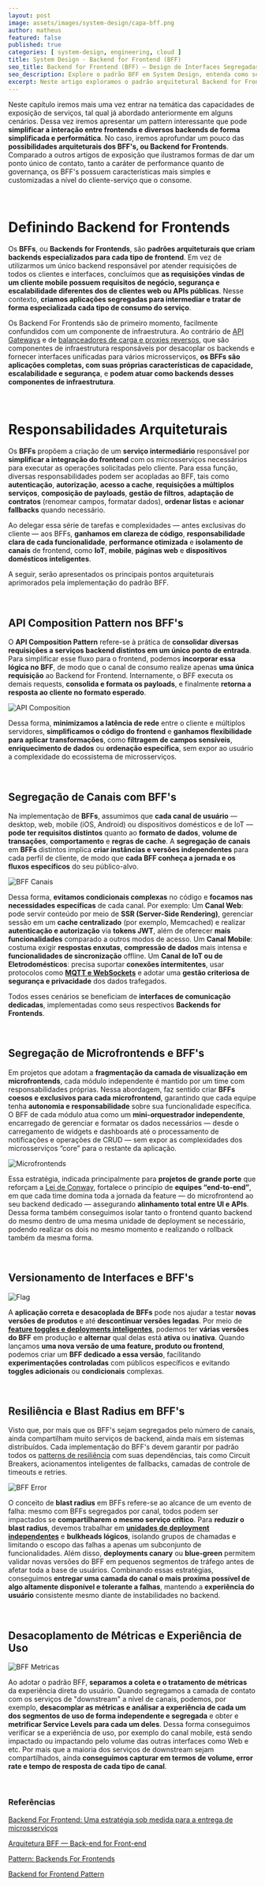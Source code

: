 ```yaml
---
layout: post
image: assets/images/system-design/capa-bff.png
author: matheus
featured: false
published: true
categories: [ system-design, engineering, cloud ]
title: System Design - Backend for Frontend (BFF)
seo_title: Backend for Frontend (BFF) — Design de Interfaces Segregadas e Orquestração por Canal
seo_description: Explore o padrão BFF em System Design, entenda como segregar interfaces por canal, compor APIs, melhorar resiliência, desacoplar métricas e garantir autonomia em microfrontends.
excerpt: Neste artigo exploramos o padrão arquitetural Backend for Frontend (BFF), abordando sua aplicação na segregação de canais, composição de payloads, microfrontends, versionamento e resiliência em sistemas distribuídos modernos.
---
```


Neste capítulo iremos mais uma vez entrar na temática das capacidades de exposição de serviços, tal qual já abordado anteriormente em alguns cenários. Dessa vez iremos apresentar um pattern interessante que pode **simplificar a interação entre frontends e diversos backends de forma simplificada e performática**. No caso, iremos aprofundar um pouco das **possibilidades arquiteturais dos BFF's, ou Backend for Frontends**. Comparado a outros artigos de exposição que ilustramos formas de dar um ponto único de contato, tanto a caráter de performance quanto de governança, os BFF's possuem características mais simples e customizadas a nível do cliente-serviço que o consome. 

<br>

# Definindo Backend for Frontends

Os **BFFs**, ou **Backends for Frontends**, são **padrões arquiteturais que criam backends especializados para cada tipo de frontend**. Em vez de utilizarmos um único backend responsável por atender requisições de todos os clientes e interfaces, concluímos que **as requisições vindas de um cliente mobile possuem requisitos de negócio, segurança e escalabilidade diferentes dos de clientes web ou APIs públicas**. Nesse contexto, **criamos aplicações segregadas para intermediar e tratar de forma especializada cada tipo de consumo do serviço**.

Os Backend For Frontends são de primeiro momento, facilmente confundidos com um componente de infraestrutura. Ao contrário de [API Gateways](/api-gateway/) e de [balanceadores de carga e proxies reversos](/load-balancing/), que são componentes de infraestrutura responsáveis por desacoplar os backends e fornecer interfaces unificadas para vários microsserviços, **os BFFs são aplicações completas, com suas próprias características de capacidade, escalabilidade e segurança**, e **podem atuar como backends desses componentes de infraestrutura**.


<br>

# Responsabilidades Arquiteturais

Os **BFFs** propõem a criação de um **serviço intermediário** responsável por **simplificar a integração do frontend** com os microsserviços necessários para executar as operações solicitadas pelo cliente. Para essa função, diversas responsabilidades podem ser acopladas ao BFF, tais como **autenticação**, **autorização**, **acesso a cache**, **requisições a múltiplos serviços**, **composição de payloads**, **gestão de filtros**, **adaptação de contratos** (renomear campos, formatar dados), **ordenar listas** e **acionar fallbacks** quando necessário.

Ao delegar essa série de tarefas e complexidades — antes exclusivas do cliente — aos BFFs, **ganhamos em clareza de código**, **responsabilidade clara de cada funcionalidade**, **performance otimizada** e **isolamento de canais** de frontend, como **IoT**, **mobile**, **páginas web** e **dispositivos domésticos inteligentes**.

A seguir, serão apresentados os principais pontos arquiteturais aprimorados pela implementação do padrão BFF.

<br>


## API Composition Pattern nos BFF's

O **API Composition Pattern** refere-se à prática de **consolidar diversas requisições a serviços backend distintos em um único ponto de entrada**. Para simplificar esse fluxo para o frontend, podemos **incorporar essa lógica no BFF**, de modo que o canal de consumo realize apenas **uma única requisição** ao Backend for Frontend. Internamente, o BFF executa os demais requests, **consolida e formata os payloads**, e finalmente **retorna a resposta ao cliente no formato esperado**.

![API Composition](/assets/images/system-design/api-composition.drawio.png)

Dessa forma, **minimizamos a latência de rede** entre o cliente e múltiplos servidores, **simplificamos o código do frontend** e **ganhamos flexibilidade para aplicar transformações**, como **filtragem de campos sensíveis**, **enriquecimento de dados** ou **ordenação específica**, sem expor ao usuário a complexidade do ecossistema de microsserviços.

<br>

## Segregação de Canais com BFF's

Na implementação de **BFFs**, assumimos que **cada canal de usuário** — desktop, web, mobile (iOS, Android) ou dispositivos domésticos e de IoT — **pode ter requisitos distintos** quanto ao **formato de dados**, **volume de transações**, **comportamento** e **regras de cache**. A **segregação de canais** em **BFFs** distintos implica **criar instâncias e versões independentes** para cada perfil de cliente, de modo que **cada BFF conheça a jornada e os fluxos específicos** do seu público-alvo.

![BFF Canais](/assets/images/system-design/bff-canais.drawio.png)

Dessa forma, **evitamos condicionais complexas** no código e **focamos nas necessidades específicas** de cada canal. Por exemplo: Um **Canal Web**: pode servir conteúdo por meio de **SSR (Server-Side Rendering)**, gerenciar sessão em um **cache centralizado** (por exemplo, Memcached) e realizar **autenticação e autorização** via **tokens JWT**, além de oferecer **mais funcionalidades** comparado a outros modos de acesso.  Um **Canal Mobile**: costuma exigir **respostas enxutas**, **compressão de dados** mais intensa e **funcionalidades de sincronização** offline. Um **Canal de IoT ou de Eletrodomésticos**: precisa suportar **conexões intermitentes**, usar protocolos como **[MQTT e WebSockets](/mensageria-eventos-streaming/)** e adotar uma **gestão criteriosa de segurança e privacidade** dos dados trafegados.  

Todos esses cenários se beneficiam de **interfaces de comunicação dedicadas**, implementadas como seus respectivos **Backends for Frontends**.

<br>

## Segregação de Microfrontends e BFF's

Em projetos que adotam a **fragmentação da camada de visualização em microfrontends**, cada módulo independente é mantido por um time com responsabilidades próprias. Nessa abordagem, faz sentido criar **BFFs coesos e exclusivos para cada microfrontend**, garantindo que cada equipe tenha **autonomia e responsabilidade** sobre sua funcionalidade específica. O BFF de cada módulo atua como um **mini-orquestrador independente**, encarregado de gerenciar e formatar os dados necessários — desde o carregamento de widgets e dashboards até o processamento de notificações e operações de CRUD — sem expor as complexidades dos microsserviços “core” para o restante da aplicação.

![Microfrontends](/assets/images/system-design/bff-microfrontends.drawio.png)

Essa estratégia, indicada principalmente para **projetos de grande porte** que reforçam a [Lei de Conway](/monolitos-microservicos/), fortalece o princípio de **equipes “end-to-end”**, em que cada time domina toda a jornada da feature — do microfrontend ao seu backend dedicado — assegurando **alinhamento total entre UI e APIs**. Dessa forma também conseguimos isolar tanto o frontend quanto backend do mesmo dentro de uma mesma unidade de deployment se necessário, podendo realizar os dois no mesmo momento e realizando o rollback também da mesma forma. 

<br>

## Versionamento de Interfaces e BFF's

![Flag](/assets/images/system-design/flag.drawio.png)

A **aplicação correta e desacoplada de BFFs** pode nos ajudar a testar **novas versões de produtos** e até **descontinuar versões legadas**. Por meio de [**feature toggles e deployments inteligentes**](/deployment-strategies/), podemos ter **várias versões do BFF** em produção e **alternar** qual delas está **ativa** ou **inativa**. Quando lançamos **uma nova versão de uma feature, produto ou frontend**, podemos criar um **BFF dedicado a essa versão**, facilitando **experimentações controladas** com públicos específicos e evitando **toggles adicionais** ou **condicionais** complexas.

<br>

## Resiliência e Blast Radius em BFF's

Visto que, por mais que os BFF's sejam segregados pelo número de canais, ainda compartilham muito serviços de backend, ainda mais em sistemas distribuídos. Cada implementação do BFF's devem garantir por padrão todos os [patterns de resiliência](/resiliencia/) com suas dependências, tais como Circuit Breakers, acionamentos inteligentes de fallbacks, camadas de controle de timeouts e retries.  

![BFF Error](/assets/images/system-design/bff-error.drawio.png)

O conceito de **blast radius** em BFFs refere-se ao alcance de um evento de falha: mesmo com BFFs segregados por canal, todos podem ser impactados se **compartilharem o mesmo serviço crítico**. Para **reduzir o blast radius**, devemos trabalhar em [**unidades de deployment independentes**](/deployment-strategies/) e **bulkheads lógicos**, isolando grupos de chamadas e limitando o escopo das falhas a apenas um subconjunto de funcionalidades. Além disso, **deployments canary** ou **blue-green** permitem validar novas versões do BFF em pequenos segmentos de tráfego antes de afetar toda a base de usuários. Combinando essas estratégias, conseguimos **entregar uma camada do canal o mais proxima possível de algo altamente disponível e tolerante a falhas**, mantendo a **experiência do usuário** consistente mesmo diante de instabilidades no backend.


<br>

## Desacoplamento de Métricas e Experiência de Uso

![BFF Metricas](/assets/images/system-design/bff-metricas.drawio.png)

Ao adotar o padrão BFF, **separamos a coleta e o tratamento de métricas** da experiência direta do usuário. Quando segregamos a camada de contato com os serviços de "downstream" a nível de canais, podemos, por exemplo, **desacomplar as métricas e análisar a experiência de cada um dos segmentos de uso de forma independente e segregada** e obter e **metrificar Service Levels para cada um deles**. Dessa forma conseguimos verificar se a experiência de uso, por exemplo do canal mobile, está sendo impactado ou impactando pelo volume das outras interfaces como Web e etc. Por mais que a maioria dos serviços de downstream sejam compartilhados, ainda **conseguimos capturar em termos de volume, error rate e tempo de resposta de cada tipo de canal**. 

<br>

### Referências

[Backend For Frontend: Uma estratégia sob medida para a entrega de microsserviços](https://medium.com/jeitosanar/backend-for-frontend-uma-estrat%C3%A9gia-sob-demanda-para-a-entrega-de-microsservi%C3%A7os-2f12d4cb9e3f)

[Arquitetura BFF — Back-end for Front-end](https://medium.com/digitalproductsdev/arquitetura-bff-back-end-for-front-end-13e2cbfbcda2)

[Pattern: Backends For Frontends](https://samnewman.io/patterns/architectural/bff/)

[Backend for Frontend Pattern](https://www.geeksforgeeks.org/backend-for-frontend-pattern/)